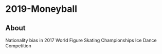 # 2019-Moneyball
## About 
Nationality bias in 2017 World Figure Skating Championships Ice Dance Competition
